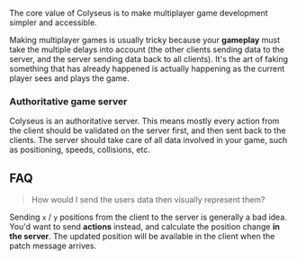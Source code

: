 The core value of Colyseus is to make multiplayer game development simpler and accessible. 

Making multiplayer games is usually tricky because your **gameplay** must take the multiple delays into account (the other clients sending data to the server, and the server sending data back to all clients). It's the art of faking something that has already happened is actually happening as the current player sees and plays the game.

### Authoritative game server

Colyseus is an authoritative server. This means mostly every action from the client should be validated on the server first, and then sent back to the clients. The server should take care of all data involved in your game, such as positioning, speeds, collisions, etc.

## FAQ

> How would I send the users data then visually represent them?

Sending `x` / `y` positions from the client to the server is generally a bad idea. You'd want to send **actions** instead, and calculate the position change **in the server**. The updated position will be available in the client when the patch message arrives.